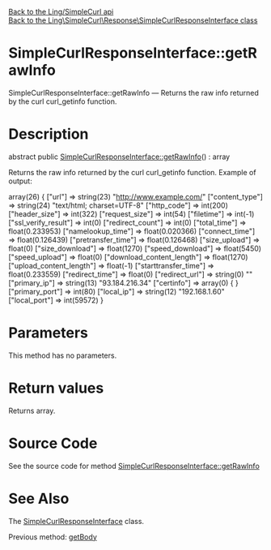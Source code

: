 [Back to the Ling/SimpleCurl api](https://github.com/lingtalfi/SimpleCurl/blob/master/doc/api/Ling/SimpleCurl.md)<br>
[Back to the Ling\SimpleCurl\Response\SimpleCurlResponseInterface class](https://github.com/lingtalfi/SimpleCurl/blob/master/doc/api/Ling/SimpleCurl/Response/SimpleCurlResponseInterface.md)


SimpleCurlResponseInterface::getRawInfo
================



SimpleCurlResponseInterface::getRawInfo — Returns the raw info returned by the curl curl_getinfo function.




Description
================


abstract public [SimpleCurlResponseInterface::getRawInfo](https://github.com/lingtalfi/SimpleCurl/blob/master/doc/api/Ling/SimpleCurl/Response/SimpleCurlResponseInterface/getRawInfo.md)() : array




Returns the raw info returned by the curl curl_getinfo function.
Example of output:

array(26) {
["url"] => string(23) "http://www.example.com/"
["content_type"] => string(24) "text/html; charset=UTF-8"
["http_code"] => int(200)
["header_size"] => int(322)
["request_size"] => int(54)
["filetime"] => int(-1)
["ssl_verify_result"] => int(0)
["redirect_count"] => int(0)
["total_time"] => float(0.233953)
["namelookup_time"] => float(0.020366)
["connect_time"] => float(0.126439)
["pretransfer_time"] => float(0.126468)
["size_upload"] => float(0)
["size_download"] => float(1270)
["speed_download"] => float(5450)
["speed_upload"] => float(0)
["download_content_length"] => float(1270)
["upload_content_length"] => float(-1)
["starttransfer_time"] => float(0.233559)
["redirect_time"] => float(0)
["redirect_url"] => string(0) ""
["primary_ip"] => string(13) "93.184.216.34"
["certinfo"] => array(0) {
}
["primary_port"] => int(80)
["local_ip"] => string(12) "192.168.1.60"
["local_port"] => int(59572)
}




Parameters
================

This method has no parameters.


Return values
================

Returns array.








Source Code
===========
See the source code for method [SimpleCurlResponseInterface::getRawInfo](https://github.com/lingtalfi/SimpleCurl/blob/master/Response/SimpleCurlResponseInterface.php#L87-L87)


See Also
================

The [SimpleCurlResponseInterface](https://github.com/lingtalfi/SimpleCurl/blob/master/doc/api/Ling/SimpleCurl/Response/SimpleCurlResponseInterface.md) class.

Previous method: [getBody](https://github.com/lingtalfi/SimpleCurl/blob/master/doc/api/Ling/SimpleCurl/Response/SimpleCurlResponseInterface/getBody.md)<br>


